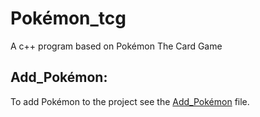 # Pokémon_tcg
A c++ program based on Pokémon The Card Game

## Add_Pokémon:
To add Pokémon to the project see the [Add_Pokémon](https://github.com/mwburwell/pokemon_tcg/blob/main/Add_Pokemon.md) file.
